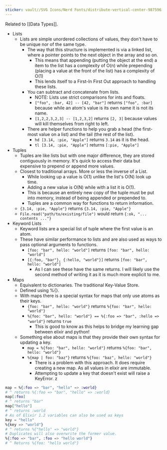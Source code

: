 ```yaml
---
sticker: vault//SVG Icons/Nerd Fonts/distribute-vertical-center-987596.svg
---
```

Related to [[Data Types]]. 
- Lists
	- Lists are simple unordered collections of values, they don't have to be unique nor of the same type. 
		- The way that this structure is implemented is via a linked list, where a pointer points to the next object in the array and so on. 
			- This means that appending (putting the object at the end) a item to the list has a complexity of O(n) while prepending (placing a value at the front of the list) has a complexity of O(1)
			- This lends itself to a First-In First Out approach to handling these lists. 
		- You can subtract and concatenate from lists. 
			- NOTE: Lists use strict comparisons for ints and floats. 
			- `["foo", :bar, 42] -- [42, "bar"]` returns `["foo", :bar]` because while an atom's value is its own name it is not its name. 
			- `[1,2,2,3,2,3] -- [1,2,3,2]` returns `[2, 3]` because values will kill themselves from right to left. 
		- There are helper functions to help you grab a head (the first-most value on a list) and the tail (the rest of the list). 
			- `hd [3.14, :pie, "Apple"]` returns `3.14` as it is the head. 
			- `tl [3.14, :pie, "Apple"]` returns `[:pie, "Apple"]`
- Tuples
	- Tuples are like lists but with one major difference, they are stored contiguously in memory. It's quick to access their data but expensive to prepend or append more values. 
	- Closest to traditional arrays. More or less the inverse of a List. 
		- While looking up a value is O(1) unlike the list's O(N) look up time. 
		- Adding a new value is O(N) while with a list it is O(1).
		- This is because an entirely new copy of the tuple must be put into memory, instead of being appended or prepended to. 
		- Tuples are a common way for functions to return information. 
	- `{3.14, :pie, "Apple"}` returns `{3.14, :pie, "Apple"}`
	- `File.read("path/to/existing/file")` would return `{:ok, "... contents ..."}`
- Keyword Lists
	- Keyword lists are a special list of tuple where the first value is an atom. 
	- These have similar performance to lists and are also used as ways to pass optional arguments to functions. 
		- `[foo: "bar", hello: "world"]` returns `[foo: "bar", hello: "world"]`
		- `[{:foo, "bar"}, {:hello, "world"}]` returns `[foo: "bar", hello: "world"]`
			- As I can see these have the same returns. I will likely use the second method of writing it as it is much more explicit to me. 
- Maps
	- Equivalent to dictionaries. The traditional Key-Value Store. 
	- Defined using %{}. 
	- With maps there is a special syntax for maps that only use atoms as their keys. 
		- `{foo: "bar", hello: "world"}` returns `%{foo: "bar", hello: "world"}`
		- `%{foo: "bar", hello: "world"} == %{:foo => "bar", :hello => "world"}` returns `true`
			- This is good to know as this helps to bridge my learning gap between elixir and python! 
	- Something else about maps is that they provide their own syntax for updating a key. 
		- `map = %{foo: "bar", hello: "world"}` returns `%{foo: "bar", hello: "world"}`
		- `%{map | foo: "baz"}` returns `%{foo: "baz", hello: "world"}`
			- There is a problem with this approach. It does require creating a new map. As all values in elixir are immutable.
			- Attempting to update a key that doesn't exist will raise a KeyError. z
```elixir
map = %{:foo => "bar", "hello" => :world}
# ^ returns %{:foo => "bar", "hello" => :world}
map[:foo]
# ^ returns "bar"
map["hello"]
# ^ returns :world
# As of Elixir 1.2 variables can also be used as keys
key = "hello"
%{key => "world"}
# ^ returns %{"hello" => "world"}
# Duplicates will also overwrite the former value. 
%{:foo => "bar", :foo => "hello world"}
# ^ Returns %{foo: "hello world"}
```